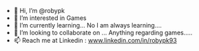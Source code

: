 - 👋 Hi, I’m @robypk
- 👀 I’m interested in Games
- 🌱 I’m currently learning... No I am always learning....
- 💞️ I’m looking to collaborate on ... Anything regarding games.....
- 📫 Reach me at Linkedin : www.linkedin.com/in/robypk93

<!---
robypk/robypk is a ✨ special ✨ repository because its `README.md` (this file) appears on your GitHub profile.
You can click the Preview link to take a look at your changes.
--->
